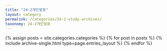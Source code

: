```yaml
---
title: "24-2개인발표"
layout: category
permalink: /categories/24-2-study-archives/
taxonomy: 24-2개인발표
---
```


{% assign posts = site.categories.categories %}
 {% for post in posts %} {% include archive-single.html type=page.entries_layout %} {% endfor %}